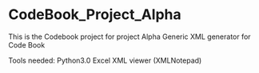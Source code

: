 # CodeBook_Project_Alpha
This is the Codebook project for project Alpha
Generic XML generator for Code Book

Tools needed: 
Python3.0
Excel
XML viewer (XMLNotepad)
